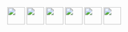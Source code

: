 <div style="position:absolute">
  <img width="40px" src="https://static-00.iconduck.com/assets.00/lua-icon-2048x2048-iud9q772.png" alt=""/>
  <img width="40px" src="https://upload.wikimedia.org/wikipedia/commons/thumb/6/6a/JavaScript-logo.png/640px-JavaScript-logo.png" alt=""/>
  <img width="40px" src="[https://encrypted-tbn0.gstatic.com/images?q=tbn:ANd9GcSfkMYb955fj7IRiw-8g6gmn5GoZzKni1Kv8g&s](https://brandslogos.com/wp-content/uploads/images/large/css-logo.png)" alt=""/>
  <img width="40px" src="https://upload.wikimedia.org/wikipedia/commons/thumb/6/61/HTML5_logo_and_wordmark.svg/1200px-HTML5_logo_and_wordmark.svg.png" alt=""/>
  <img width="40px" src="https://upload.wikimedia.org/wikipedia/commons/thumb/a/a7/React-icon.svg/1200px-React-icon.svg.png" alt=""/>
  <img width="40px" src="https://tplex.com/wp-content/uploads/2024/07/react-native-1.png" alt=""/>
</div>
